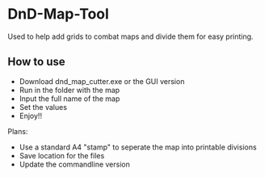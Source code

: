# DnD-Map-Tool

Used to help add grids to combat maps and divide them for easy printing.

## How to use
- Download dnd_map_cutter.exe or the GUI version
- Run in the folder with the map
- Input the full name of the map
- Set the values
- Enjoy!!

Plans:
- Use a standard A4 "stamp" to seperate the map into printable divisions
- Save location for the files
- Update the commandline version
